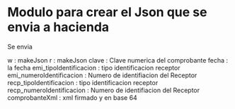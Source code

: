 # Modulo para crear el Json que se envia a hacienda 
Se envia

w : makeJson
r : makeJson
clave : Clave numerica del comprobante
fecha : la fecha
emi_tipoIdentificacion : tipo identificacion receptor
emi_numeroIdentificacion : Numero de identifiacion del Receptor 
recp_tipoIdentificacion : tipo identificacion receptor
recp_numeroIdentificacion : Numero de identifiacion del Receptor
comprobanteXml : xml firmado y en base 64




